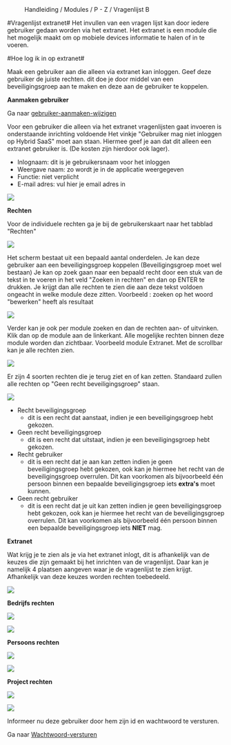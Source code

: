 <properties>
	<page>
		<title>Vragenlijst</title>
	</page>
	<menu>
		<position>Handleiding / Modules / P - Z / Vragenlijst</position> 
		<title>Vragenlijst extranet</title>
	<sort>B</sort>
	</menu>
</properties>

#Vragenlijst extranet#
<description>Het invullen van een vragen lijst kan door iedere gebruiker gedaan worden via het extranet. Het extranet is een module die het mogelijk maakt om op mobiele devices informatie te halen of in te voeren.
</description>

#Hoe log ik in op extranet#

Maak een gebruiker aan die alleen via extranet kan inloggen. Geef deze gebruiker de juiste rechten. dit doe je door middel van een beveiligingsgroep aan te maken en deze aan de gebruiker te koppelen.

**Aanmaken gebruiker**

Ga naar [gebruiker-aanmaken-wijzigen](http://hybridsaas.support/pages/handleiding/extra/gebruiker-aanmaken-wijzigen)

Voor een gebruiker die alleen via het extranet vragenlijsten gaat invoeren is onderstaande inrichting voldoende
Het vinkje "Gebruiker mag niet inloggen op Hybrid SaaS" moet aan staan. Hiermee geef je aan dat dit alleen een extranet gebruiker is. (De kosten zijn hierdoor ook lager).


- Inlognaam: dit is je gebruikersnaam voor het inloggen
- Weergave naam: zo wordt je in de applicatie weergegeven
- Functie: niet verplicht
- E-mail adres: vul hier je email adres in
 
![](images/vragenlijst-gebruiker.jpg)  

**Rechten**

Voor de individuele rechten ga je bij de gebruikerskaart naar het tabblad "Rechten" 

![](images/gebruikers-rechten.jpg)  

Het scherm bestaat uit een bepaald aantal onderdelen. Je kan deze gebruiker aan een beveiligingsgroep koppelen (Beveiligingsgroep moet wel bestaan)
Je kan op zoek gaan naar een bepaald recht door een stuk van de tekst in te voeren in het veld "Zoeken in rechten" en dan op ENTER te drukken. Je krijgt dan alle rechten te zien die aan deze tekst voldoen ongeacht in welke module deze zitten.
Voorbeeld : zoeken op het woord "bewerken" heeft als resultaat 
  
![](images/gebruikers-rechten-zoeken.jpg)  

Verder kan je ook per module zoeken en dan de rechten aan- of uitvinken. Klik dan op de module aan de linkerkant. Alle mogelijke rechten binnen deze module worden dan zichtbaar.
Voorbeeld module Extranet. Met de scrollbar kan je alle rechten zien.

![](images/gebruikers-rechten-module.jpg)  

Er zijn 4 soorten rechten die je terug ziet en of kan zetten. Standaard zullen alle rechten op "Geen recht beveiligingsgroep" staan.

![](images/gebruikers-rechten-opties.jpg)  

- Recht beveiligingsgroep
	- dit is een recht dat aanstaat, indien je een beveiligingsgroep hebt gekozen. 
- Geen recht beveiligingsgroep
	- dit is een recht dat uitstaat, indien je een beveiligingsgroep hebt gekozen.
- Recht gebruiker
	- dit is een recht dat je aan kan zetten indien je geen beveiligingsgroep hebt gekozen, ook kan je hiermee het recht van de beveiligingsgroep overrulen. Dit kan voorkomen als bijvoorbeeld één persoon binnen een bepaalde beveiligingsgroep iets **extra's** moet kunnen.  
- Geen recht gebruiker 
	- dit is een recht dat je uit kan zetten indien je geen beveiligingsgroep hebt gekozen, ook kan je hiermee het recht van de beveiligingsgroep overrulen. Dit kan voorkomen als bijvoorbeeld één persoon binnen een bepaalde beveiligingsgroep iets **NIET** mag.  

**Extranet**

Wat krijg je te zien als je via het extranet inlogt, dit is afhankelijk van de keuzes die zijn gemaakt bij het inrichten van de vragenlijst. Daar kan je namelijk 4 plaatsen aangeven waar je de vragenlijst te zien krijgt.
Afhankelijk van deze keuzes worden rechten toebedeeld.

![](images/vragenlijst-rechten-opties.jpg)  


**Bedrijfs rechten**

![](images/extranet-vragenlijst-klant-1.jpg)


![](images/extranet-vragenlijst-klant.jpg)

**Persoons rechten**

![](images/extranet-vragenlijst-persoon.jpg)

![](images/extranet-vragenlijst-persoon-1.jpg)

**Project rechten**

![](images/extranet-vragenlijst-project.jpg)

![](images/extranet-vragenlijst-project-1.jpg)

Informeer nu deze gebruiker door hem zijn id en wachtwoord te versturen.

Ga naar  [Wachtwoord-versturen](http://hybridsaas.support/pages/handleiding/onderdeel/wachtwoord-vergeten/wachtwoord-versturen)  